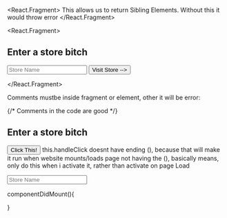 <React.Fragment>
This allows us to return Sibling Elements. Without this it would throw error
</React.Fragment>

<!-- -------------------------------------------------------------------------------------------------------------------------------- -->

<React.Fragment>
    <form className="store-selector">
        <h2>Enter a store bitch</h2>
        <input type="text" required placeholder="Store Name" />
        <button type="submit">Visit Store --></button>
    </form>
</React.Fragment>

<!-- -------------------------------------------------------------------------------------------------------------------------------- -->
Comments mustbe inside fragment or element, other it will be error: 

<form className="store-selector">
    {/* Comments in the code are good */}    
    <h2>Enter a store bitch</h2>
</form>

<!-- ------------------------------------------------------------------------------------------------------------------------------ -->

<button onClick={this.handClick}>Click This!</button>
this.handleClick doesnt have ending (), because that will make it run when website mounts/loads page 
not having the (), basically means, only do this when i activate it, rather than activate on page Load 

<input type="text" required placeholder="Store Name" defaultValue={getFunName()} />


<!-- --------------------------------------------IMPORTANT FUNCTOINS ---------------------------------------------------------------------------------- -->
componentDidMount(){

}